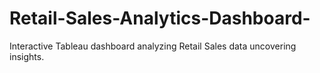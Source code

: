 # Retail-Sales-Analytics-Dashboard-
Interactive Tableau dashboard analyzing Retail Sales data uncovering insights.
